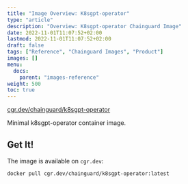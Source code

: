 ```yaml
---
title: "Image Overview: K8sgpt-operator"
type: "article"
description: "Overview: K8sgpt-operator Chainguard Image"
date: 2022-11-01T11:07:52+02:00
lastmod: 2022-11-01T11:07:52+02:00
draft: false
tags: ["Reference", "Chainguard Images", "Product"]
images: []
menu:
  docs:
    parent: "images-reference"
weight: 500
toc: true
---
```


[cgr.dev/chainguard/k8sgpt-operator](https://github.com/chainguard-images/images/tree/main/images/k8sgpt-operator)


Minimal k8sgpt-operator container image.

## Get It!

The image is available on `cgr.dev`:

```
docker pull cgr.dev/chainguard/k8sgpt-operator:latest
```
